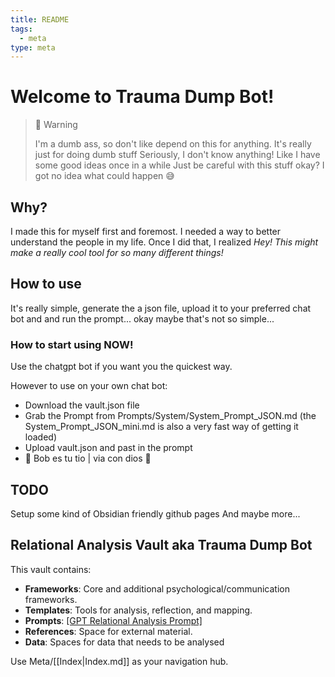 ```yaml
---
title: README
tags:
  - meta
type: meta
---
```


<!-- @format -->

# Welcome to Trauma Dump Bot!

> 🚧 Warning
>
> I'm a dumb ass, so don't like depend on this for anything. It's really just for doing dumb stuff
> Seriously, I don't know anything! Like I have some good ideas once in a while
> Just be careful with this stuff okay? I got no idea what could happen 😅

## Why?

I made this for myself first and foremost. I needed a way to better understand the people in my life. Once I did that, I realized _Hey! This might make a really cool tool for so many different things!_

## How to use

It's really simple, generate the a json file, upload it to your preferred chat bot and and run the prompt... okay maybe that's not so simple...

### How to start using NOW!

Use the chatgpt bot if you want you the quickest way.

However to use on your own chat bot:

- Download the vault.json file
- Grab the Prompt from Prompts/System/System_Prompt_JSON.md (the System_Prompt_JSON_mini.md is also a very fast way of getting it loaded)
- Upload vault.json and past in the prompt
- 🚀 Bob es tu tio | via con dios 🫡

## TODO

Setup some kind of Obsidian friendly github pages
And maybe more...

## Relational Analysis Vault aka Trauma Dump Bot

This vault contains:

- **Frameworks**: Core and additional psychological/communication frameworks.
- **Templates**: Tools for analysis, reflection, and mapping.
- **Prompts**: [[GPT Relational Analysis Prompt]](s)
- **References**: Space for external material.
- **Data**: Spaces for data that needs to be analysed

Use Meta/[[Index|Index.md]] as your navigation hub.
